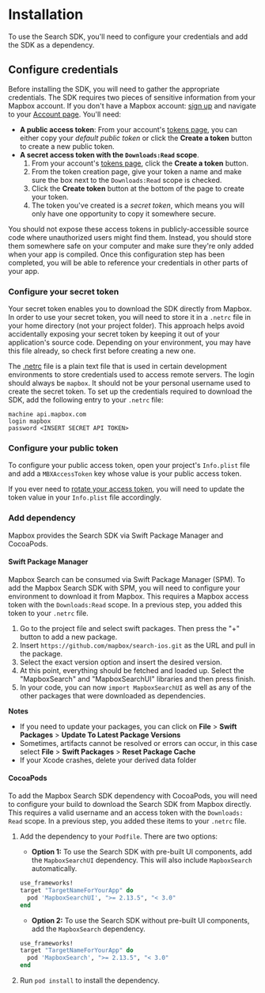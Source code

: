 # Installation
To use the Search SDK, you'll need to configure your credentials and add the SDK as a dependency.

## Configure credentials
Before installing the SDK, you will need to gather the appropriate credentials. The SDK requires two pieces of sensitive information from your Mapbox account. If you don't have a Mapbox account: [sign up](https://account.mapbox.com/auth/signup/) and navigate to your [Account page](https://account.mapbox.com/). You'll need:

- **A public access token**: From your account's [tokens page](https://account.mapbox.com/access-tokens/), you can either copy your _default public token_ or click the **Create a token** button to create a new public token.
- **A secret access token with the `Downloads:Read` scope**.
    1. From your account's [tokens page](https://account.mapbox.com/access-tokens/), click the **Create a token** button.
    2. From the token creation page, give your token a name and make sure the box next to the `Downloads:Read` scope is checked.
    3. Click the **Create token** button at the bottom of the page to create your token.
    4. The token you've created is a _secret token_, which means you will only have one opportunity to copy it somewhere secure.

You should not expose these access tokens in publicly-accessible source code where unauthorized users might find them. Instead, you should store them somewhere safe on your computer and make sure they're only added when your app is compiled. Once this configuration step has been completed, you will be able to reference your credentials in other parts of your app.

### Configure your secret token

Your secret token enables you to download the SDK directly from Mapbox. In order to use your secret token, you will need to store it in a `.netrc` file in your home directory (not your project folder). This approach helps avoid accidentally exposing your secret token by keeping it out of your application's source code. Depending on your environment, you may have this file already, so check first before creating a new one.

The [.netrc](https://www.gnu.org/software/inetutils/manual/html_node/The-_002enetrc-file.html) file is a plain text file that is used in certain development environments to store credentials used to access remote servers. The login should always be `mapbox`. It should not be your personal username used to create the secret token. To set up the credentials required to download the SDK, add the following entry to your `.netrc` file:

```
machine api.mapbox.com
login mapbox
password <INSERT SECRET API TOKEN>
```

### Configure your public token

To configure your public access token, open your project's `Info.plist` file and add a `MBXAccessToken` key whose value is your public access token.

If you ever need to [rotate your access token](https://docs.mapbox.com/help/how-mapbox-works/access-tokens/), you will need to update the token value in your `Info.plist` file accordingly.

### Add dependency

Mapbox provides the Search SDK via Swift Package Manager and CocoaPods.

#### Swift Package Manager
Mapbox Search can be consumed via Swift Package Manager (SPM). To add the Mapbox Search SDK with SPM, you will need to configure your environment to download it from Mapbox. This requires a Mapbox access token with the `Downloads:Read` scope. In a previous step, you added this token to your `.netrc` file.

1. Go to the project file and select swift packages. Then press the "+" button to add a new package.
2. Insert `https://github.com/mapbox/search-ios.git` as the URL and pull in the package.
3. Select the exact version option and insert the desired version.
4. At this point, everything should be fetched and loaded up. Select the "MapboxSearch" and "MapboxSearchUI" libraries and then press finish.
5. In your code, you can now `import MapboxSearchUI` as well as any of the other packages that were downloaded as dependencies. 

**Notes**
- If you need to update your packages, you can click on **File** > **Swift Packages** > **Update To Latest Package Versions**
- Sometimes, artifacts cannot be resolved or errors can occur, in this case select **File** > **Swift Packages** > **Reset Package Cache**
- If your Xcode crashes, delete your derived data folder


#### CocoaPods
To add the Mapbox Search SDK dependency with CocoaPods, you will need to configure your build to download the Search SDK from Mapbox directly. This requires a valid username and an access token with the `Downloads: Read` scope. In a previous step, you added these items to your `.netrc` file.

1. Add the dependency to your `Podfile`. There are two options:
    - **Option 1:** To use the Search SDK with pre-built UI components, add the `MapboxSearchUI` dependency. This will also include `MapboxSearch` automatically.

    ```ruby
    use_frameworks!
    target "TargetNameForYourApp" do
      pod 'MapboxSearchUI', ">= 2.13.5", "< 3.0"
    end
    ```

    - **Option 2:** To use the Search SDK without pre-built UI components, add the `MapboxSearch` dependency.

    ```ruby
    use_frameworks!
    target "TargetNameForYourApp" do
      pod 'MapboxSearch', ">= 2.13.5", "< 3.0"
    end
    ```

2. Run `pod install` to install the dependency.
